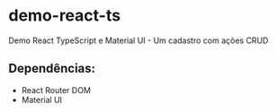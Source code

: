 # demo-react-ts
 Demo React TypeScript e Material UI - Um cadastro com ações CRUD

 ## Dependências:
 - React Router DOM
 - Material UI
